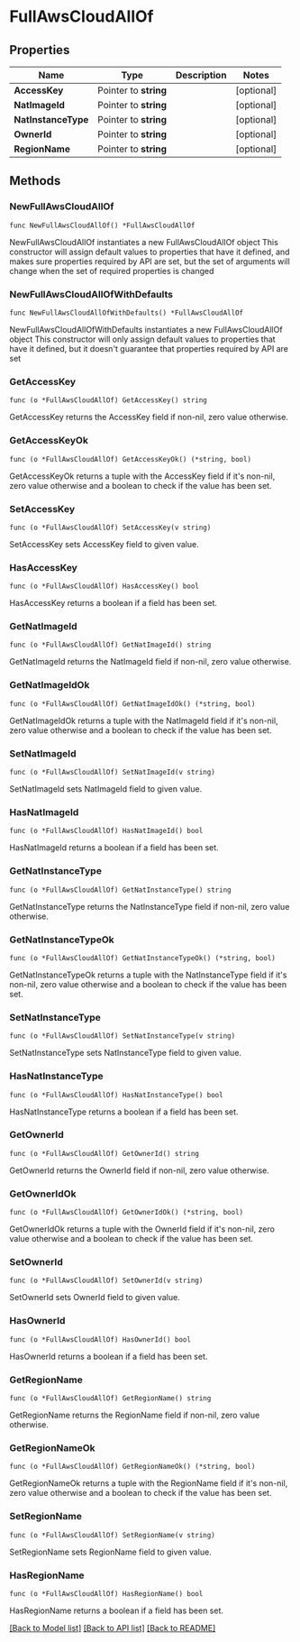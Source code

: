 # FullAwsCloudAllOf

## Properties

Name | Type | Description | Notes
------------ | ------------- | ------------- | -------------
**AccessKey** | Pointer to **string** |  | [optional] 
**NatImageId** | Pointer to **string** |  | [optional] 
**NatInstanceType** | Pointer to **string** |  | [optional] 
**OwnerId** | Pointer to **string** |  | [optional] 
**RegionName** | Pointer to **string** |  | [optional] 

## Methods

### NewFullAwsCloudAllOf

`func NewFullAwsCloudAllOf() *FullAwsCloudAllOf`

NewFullAwsCloudAllOf instantiates a new FullAwsCloudAllOf object
This constructor will assign default values to properties that have it defined,
and makes sure properties required by API are set, but the set of arguments
will change when the set of required properties is changed

### NewFullAwsCloudAllOfWithDefaults

`func NewFullAwsCloudAllOfWithDefaults() *FullAwsCloudAllOf`

NewFullAwsCloudAllOfWithDefaults instantiates a new FullAwsCloudAllOf object
This constructor will only assign default values to properties that have it defined,
but it doesn't guarantee that properties required by API are set

### GetAccessKey

`func (o *FullAwsCloudAllOf) GetAccessKey() string`

GetAccessKey returns the AccessKey field if non-nil, zero value otherwise.

### GetAccessKeyOk

`func (o *FullAwsCloudAllOf) GetAccessKeyOk() (*string, bool)`

GetAccessKeyOk returns a tuple with the AccessKey field if it's non-nil, zero value otherwise
and a boolean to check if the value has been set.

### SetAccessKey

`func (o *FullAwsCloudAllOf) SetAccessKey(v string)`

SetAccessKey sets AccessKey field to given value.

### HasAccessKey

`func (o *FullAwsCloudAllOf) HasAccessKey() bool`

HasAccessKey returns a boolean if a field has been set.

### GetNatImageId

`func (o *FullAwsCloudAllOf) GetNatImageId() string`

GetNatImageId returns the NatImageId field if non-nil, zero value otherwise.

### GetNatImageIdOk

`func (o *FullAwsCloudAllOf) GetNatImageIdOk() (*string, bool)`

GetNatImageIdOk returns a tuple with the NatImageId field if it's non-nil, zero value otherwise
and a boolean to check if the value has been set.

### SetNatImageId

`func (o *FullAwsCloudAllOf) SetNatImageId(v string)`

SetNatImageId sets NatImageId field to given value.

### HasNatImageId

`func (o *FullAwsCloudAllOf) HasNatImageId() bool`

HasNatImageId returns a boolean if a field has been set.

### GetNatInstanceType

`func (o *FullAwsCloudAllOf) GetNatInstanceType() string`

GetNatInstanceType returns the NatInstanceType field if non-nil, zero value otherwise.

### GetNatInstanceTypeOk

`func (o *FullAwsCloudAllOf) GetNatInstanceTypeOk() (*string, bool)`

GetNatInstanceTypeOk returns a tuple with the NatInstanceType field if it's non-nil, zero value otherwise
and a boolean to check if the value has been set.

### SetNatInstanceType

`func (o *FullAwsCloudAllOf) SetNatInstanceType(v string)`

SetNatInstanceType sets NatInstanceType field to given value.

### HasNatInstanceType

`func (o *FullAwsCloudAllOf) HasNatInstanceType() bool`

HasNatInstanceType returns a boolean if a field has been set.

### GetOwnerId

`func (o *FullAwsCloudAllOf) GetOwnerId() string`

GetOwnerId returns the OwnerId field if non-nil, zero value otherwise.

### GetOwnerIdOk

`func (o *FullAwsCloudAllOf) GetOwnerIdOk() (*string, bool)`

GetOwnerIdOk returns a tuple with the OwnerId field if it's non-nil, zero value otherwise
and a boolean to check if the value has been set.

### SetOwnerId

`func (o *FullAwsCloudAllOf) SetOwnerId(v string)`

SetOwnerId sets OwnerId field to given value.

### HasOwnerId

`func (o *FullAwsCloudAllOf) HasOwnerId() bool`

HasOwnerId returns a boolean if a field has been set.

### GetRegionName

`func (o *FullAwsCloudAllOf) GetRegionName() string`

GetRegionName returns the RegionName field if non-nil, zero value otherwise.

### GetRegionNameOk

`func (o *FullAwsCloudAllOf) GetRegionNameOk() (*string, bool)`

GetRegionNameOk returns a tuple with the RegionName field if it's non-nil, zero value otherwise
and a boolean to check if the value has been set.

### SetRegionName

`func (o *FullAwsCloudAllOf) SetRegionName(v string)`

SetRegionName sets RegionName field to given value.

### HasRegionName

`func (o *FullAwsCloudAllOf) HasRegionName() bool`

HasRegionName returns a boolean if a field has been set.


[[Back to Model list]](../README.md#documentation-for-models) [[Back to API list]](../README.md#documentation-for-api-endpoints) [[Back to README]](../README.md)


